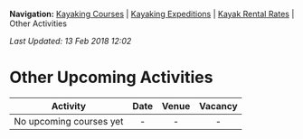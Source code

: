 **Navigation:** [Kayaking Courses](index) &#124; [Kayaking Expeditions](expedition) &#124; [Kayak Rental Rates](rental) &#124; Other Activities

_Last Updated: 13 Feb 2018 12:02_
# Other Upcoming Activities

Activity | Date | Venue | Vacancy
:---:|:---:|:---:|:---:
No upcoming courses yet|-|-|-

